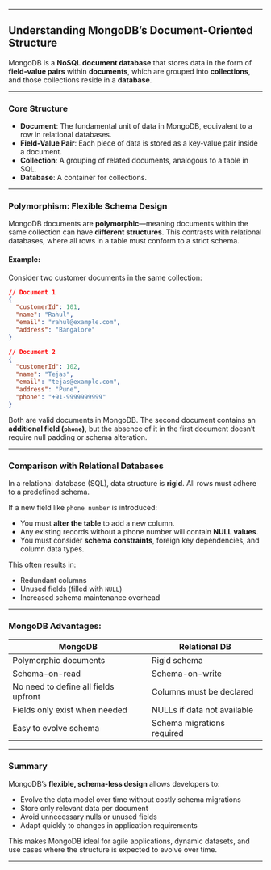
---

##  Understanding MongoDB’s Document-Oriented Structure

MongoDB is a **NoSQL document database** that stores data in the form of **field-value pairs** within **documents**, which are grouped into **collections**, and those collections reside in a **database**.

---

###  Core Structure

- **Document**: The fundamental unit of data in MongoDB, equivalent to a row in relational databases.
- **Field-Value Pair**: Each piece of data is stored as a key-value pair inside a document.
- **Collection**: A grouping of related documents, analogous to a table in SQL.
- **Database**: A container for collections.

---

###  Polymorphism: Flexible Schema Design

MongoDB documents are **polymorphic**—meaning documents within the same collection can have **different structures**. This contrasts with relational databases, where all rows in a table must conform to a strict schema.

####  Example:
Consider two customer documents in the same collection:

```json
// Document 1
{
  "customerId": 101,
  "name": "Rahul",
  "email": "rahul@example.com",
  "address": "Bangalore"
}

// Document 2
{
  "customerId": 102,
  "name": "Tejas",
  "email": "tejas@example.com",
  "address": "Pune",
  "phone": "+91-9999999999"
}
```

Both are valid documents in MongoDB. The second document contains an **additional field (`phone`)**, but the absence of it in the first document doesn’t require null padding or schema alteration.

---

###  Comparison with Relational Databases

In a relational database (SQL), data structure is **rigid**. All rows must adhere to a predefined schema.

If a new field like `phone number` is introduced:
- You must **alter the table** to add a new column.
- Any existing records without a phone number will contain **NULL values**.
- You must consider **schema constraints**, foreign key dependencies, and column data types.
  
This often results in:
- Redundant columns
- Unused fields (filled with `NULL`)
- Increased schema maintenance overhead

---

###  MongoDB Advantages:
| MongoDB | Relational DB |
|---------|----------------|
| Polymorphic documents | Rigid schema |
| Schema-on-read | Schema-on-write |
| No need to define all fields upfront | Columns must be declared |
| Fields only exist when needed | NULLs if data not available |
| Easy to evolve schema | Schema migrations required |

---

###  Summary

MongoDB’s **flexible, schema-less design** allows developers to:
- Evolve the data model over time without costly schema migrations
- Store only relevant data per document
- Avoid unnecessary nulls or unused fields
- Adapt quickly to changes in application requirements

This makes MongoDB ideal for agile applications, dynamic datasets, and use cases where the structure is expected to evolve over time.

---
